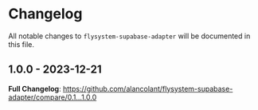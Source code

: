 # Changelog

All notable changes to `flysystem-supabase-adapter` will be documented in this file.

## 1.0.0 - 2023-12-21

**Full Changelog**: https://github.com/alancolant/flysystem-supabase-adapter/compare/0.1...1.0.0
